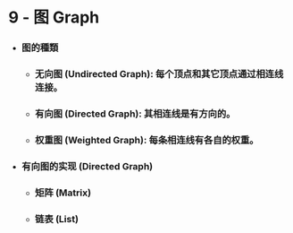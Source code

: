 9 - 图 Graph
=====
* ### 图的種類
    * ### 无向图 (Undirected Graph): 每个顶点和其它顶点通过相连线连接。
    * ### 有向图 (Directed Graph): 其相连线是有方向的。
    * ### 权重图 (Weighted Graph): 每条相连线有各自的权重。
* ### 有向图的实现 (Directed Graph)
    * ### 矩阵 (Matrix)
    * ### 链表 (List)
<br />
